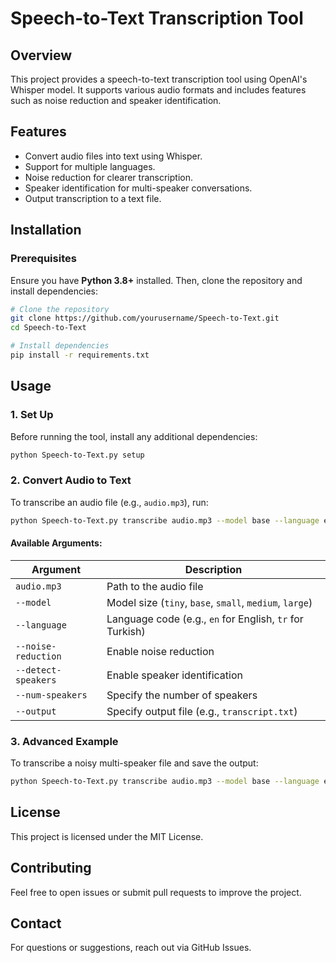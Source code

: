 # Speech-to-Text Transcription Tool

## Overview
This project provides a speech-to-text transcription tool using OpenAI's Whisper model. It supports various audio formats and includes features such as noise reduction and speaker identification.

## Features
- Convert audio files into text using Whisper.
- Support for multiple languages.
- Noise reduction for clearer transcription.
- Speaker identification for multi-speaker conversations.
- Output transcription to a text file.

## Installation

### Prerequisites
Ensure you have **Python 3.8+** installed. Then, clone the repository and install dependencies:

```bash
# Clone the repository
git clone https://github.com/yourusername/Speech-to-Text.git
cd Speech-to-Text

# Install dependencies
pip install -r requirements.txt
```

## Usage

### 1. Set Up
Before running the tool, install any additional dependencies:
```bash
python Speech-to-Text.py setup
```

### 2. Convert Audio to Text
To transcribe an audio file (e.g., `audio.mp3`), run:
```bash
python Speech-to-Text.py transcribe audio.mp3 --model base --language en
```

#### Available Arguments:
| Argument | Description |
|----------|-------------|
| `audio.mp3` | Path to the audio file |
| `--model` | Model size (`tiny`, `base`, `small`, `medium`, `large`) |
| `--language` | Language code (e.g., `en` for English, `tr` for Turkish) |
| `--noise-reduction` | Enable noise reduction |
| `--detect-speakers` | Enable speaker identification |
| `--num-speakers` | Specify the number of speakers |
| `--output` | Specify output file (e.g., `transcript.txt`) |

### 3. Advanced Example
To transcribe a noisy multi-speaker file and save the output:
```bash
python Speech-to-Text.py transcribe audio.mp3 --model base --language en --noise-reduction --detect-speakers --num-speakers 2 --output transcript.txt
```

## License
This project is licensed under the MIT License.

## Contributing
Feel free to open issues or submit pull requests to improve the project.

## Contact
For questions or suggestions, reach out via GitHub Issues.

